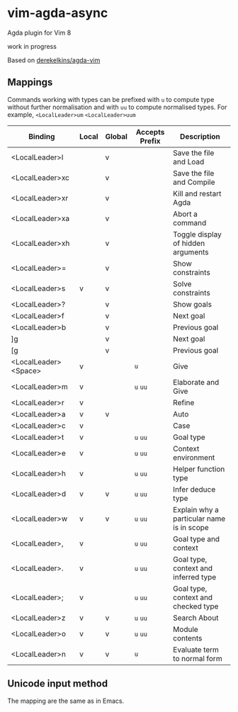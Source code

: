 # vim-agda-async

Agda plugin for Vim 8

work in progress

Based on [derekelkins/agda-vim](https://github.com/derekelkins/agda-vim)

## Mappings

Commands working with types can be prefixed with `u` to compute
type without further normalisation and with `uu` to compute
normalised types.
For example, `<LocalLeader>um` `<LocalLeader>uum`

| Binding                | Local | Global | Accepts Prefix | Description |
| ---------------------- | ----- | ------ | -------------- | ----------- |
| \<LocalLeader>l        |       | v      |                | Save the file and Load |
| \<LocalLeader>xc       |       | v      |                | Save the file and Compile |
| \<LocalLeader>xr       |       | v      |                | Kill and restart Agda |
| \<LocalLeader>xa       |       | v      |                | Abort a command |
| \<LocalLeader>xh       |       | v      |                | Toggle display of hidden arguments |
| \<LocalLeader>=        |       | v      |                | Show constraints |
| \<LocalLeader>s        | v     | v      |                | Solve constraints |
| \<LocalLeader>?        |       | v      |                | Show goals |
| \<LocalLeader>f        |       | v      |                | Next goal |
| \<LocalLeader>b        |       | v      |                | Previous goal |
| \]g                    |       | v      |                | Next goal |
| \[g                    |       | v      |                | Previous goal |
| \<LocalLeader>\<Space> | v     |        | `u`            | Give |
| \<LocalLeader>m        | v     |        | `u`  `uu`      | Elaborate and Give |
| \<LocalLeader>r        | v     |        |                | Refine |
| \<LocalLeader>a        | v     | v      |                | Auto |
| \<LocalLeader>c        | v     |        |                | Case |
| \<LocalLeader>t        | v     |        | `u` `uu`       | Goal type |
| \<LocalLeader>e        | v     |        | `u` `uu`       | Context environment |
| \<LocalLeader>h        | v     |        | `u` `uu`       | Helper function type |
| \<LocalLeader>d        | v     | v      | `u` `uu`       | Infer deduce type |
| \<LocalLeader>w        | v     | v      | `u` `uu`       | Explain why a particular name is in scope |
| \<LocalLeader>,        | v     |        | `u` `uu`       | Goal type and context |
| \<LocalLeader>.        | v     |        | `u` `uu`       | Goal type, context and inferred type |
| \<LocalLeader>;        | v     |        | `u` `uu`       | Goal type, context and checked type |
| \<LocalLeader>z        | v     | v      | `u` `uu`       | Search About |
| \<LocalLeader>o        | v     | v      | `u` `uu`       | Module contents |
| \<LocalLeader>n        | v     | v      | `u`            | Evaluate term to normal form |

## Unicode input method
The mapping are the same as in Emacs.
